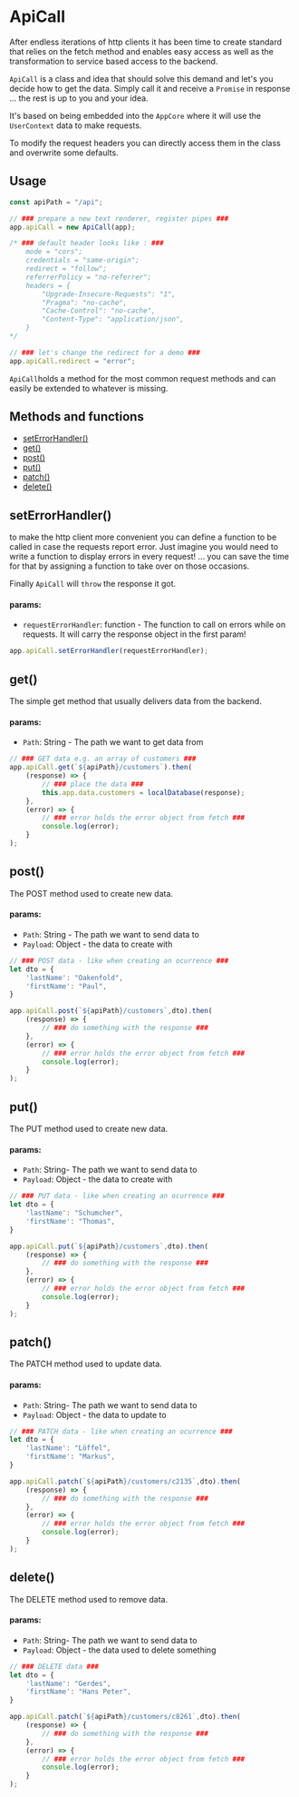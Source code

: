 # ApiCall
After endless iterations of http clients it has been time to create standard that relies on the fetch method and enables easy access as well as the transformation to service based access to the backend.

`ApiCall` is a class and idea that should solve this demand and let's you decide how to get the data. Simply call it and receive a `Promise` in response ... the rest is up to you and your idea.

It's based on being embedded into the `AppCore` where it will use the `UserContext` data to make requests. 

To modify the request headers you can directly access them in the class and overwrite some defaults.

## Usage
```Javascript
const apiPath = "/api";

// ### prepare a new text renderer, register pipes ###
app.apiCall = new ApiCall(app);

/* ### default header looks like : ###
    mode = "cors";
    credentials = "same-origin";
    redirect = "follow";
    referrerPolicy = "no-referrer";
    headers = {
        "Upgrade-Insecure-Requests": "1",
        "Pragma": "no-cache",
        "Cache-Control": "no-cache",
        "Content-Type": "application/json",
    }
*/

// ### let's change the redirect for a demo ###
app.apiCall.redirect = "error";

```
`ApiCall`holds a method for the most common request methods and can easily be extended to whatever is missing.

## Methods and functions
* [setErrorHandler()](#setErrorHandler)
* [get()](#get)
* [post()](#post)
* [put()](#put)
* [patch()](#patch)
* [delete()](#put)

## setErrorHandler()
to make the http client more convenient you can define a function to be called in case the requests report error. Just imagine you would need to write a function to display errors in every request! ... you can save the time for that by assigning a function to take over on those occasions. 

Finally `ApiCall` will `throw` the response it got.

#### params: 
* `requestErrorHandler`: function - The function to call on errors while on requests. It will carry the response object in the first param!

```javascript
app.apiCall.setErrorHandler(requestErrorHandler); 
```
## get()
The simple get method that usually delivers data from the backend.

#### params: 
* `Path`: String - The path we want to get data from

```javascript
// ### GET data e.g. an array of customers ###
app.apiCall.get(`${apiPath}/customers`).then(
    (response) => {
        // ### place the data ###
        this.app.data.customers = localDatabase(response);
    },
    (error) => {
        // ### error holds the error object from fetch ###
        console.log(error);
    }
);
```
## post()
The POST method used to create new data.

#### params: 
* `Path`: String - The path we want to send data to
* `Payload`: Object - the data to create with

```javascript
// ### POST data - like when creating an ocurrence ###
let dto = {
    'lastName': "Oakenfold",
    'firstName': "Paul",
}

app.apiCall.post(`${apiPath}/customers`,dto).then(
    (response) => {
        // ### do something with the response ###
    },
    (error) => {
        // ### error holds the error object from fetch ###
        console.log(error);
    }
);
```
## put()
The PUT method used to create new data.

#### params: 
* `Path`: String- The path we want to send data to
* `Payload`: Object - the data to create with

```javascript
// ### PUT data - like when creating an ocurrence ###
let dto = {
    'lastName': "Schumcher",
    'firstName': "Thomas",
}

app.apiCall.put(`${apiPath}/customers`,dto).then(
    (response) => {
        // ### do something with the response ###
    },
    (error) => {
        // ### error holds the error object from fetch ###
        console.log(error);
    }
);
```
## patch()
The PATCH method used to update data.

#### params: 
* `Path`: String- The path we want to send data to
* `Payload`: Object - the data to update to

```javascript
// ### PATCH data - like when creating an ocurrence ###
let dto = {
    'lastName': "Löffel",
    'firstName': "Markus",
}

app.apiCall.patch(`${apiPath}/customers/c2135`,dto).then(
    (response) => {
        // ### do something with the response ###
    },
    (error) => {
        // ### error holds the error object from fetch ###
        console.log(error);
    }
);
```
## delete()
The DELETE method used to remove data.

#### params: 
* `Path`: String- The path we want to send data to
* `Payload`: Object - the data used to delete something

```javascript
// ### DELETE data ###
let dto = {
    'lastName': "Gerdes",
    'firstName': "Hans Peter",
}

app.apiCall.patch(`${apiPath}/customers/c8261`,dto).then(
    (response) => {
        // ### do something with the response ###
    },
    (error) => {
        // ### error holds the error object from fetch ###
        console.log(error);
    }
);
```
